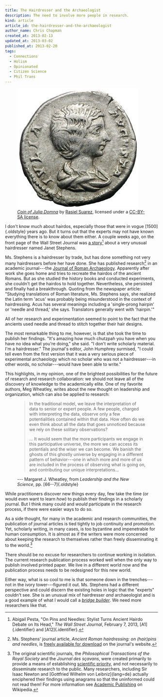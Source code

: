 ```yaml
---
title: The Hairdresser and the Archaeologist
description: The need to involve more people in research.
kind: article
article_id: the-hairdresser-and-the-archaeologist
author_name: Chris Chapman
created_at: 2013-02-13
updated_at: 2013-03-02
published_at: 2013-02-20
tags:
  - Connections
  - Holism
  - Opinionated
  - Citizen Science
  - Phil Trans
---
```


<figure property="schema:image" id="fig:julia-domna" resource="#julia_domna" class="aside img" typeof="schema:ImageObject">
  <link property="schema:representativeOfPage" resource="schema:True" />
  <meta property="schema:width" content="399 px" datatype="schema:Distance" />
  <meta property="schema:height" content="395 px" datatype="schema:Distance" />
  <img property="schema:contentUrl" src="Julia-domna.jpg" alt="Coin of Julia Domna I" data-no-retina class="static" />
  <figcaption><a href="https://commons.wikimedia.org/wiki/File:Julia-domna.jpg" rel="prov:wasDerivedFrom" property="schema:name dc:title"><cite>Coin of Julia Domna</cite></a> by <a href="http://en.wikipedia.org/wiki/User:Rasiel" property="cc:attributionName" rel="cc:attributionURL dc:creator">Rasiel Suarez</a>, licensed under a <a rel="license" href="http://creativecommons.org/licenses/by-sa/3.0/">CC-BY-SA license</a>. <span class="icon-cc"></span><span class="icon-cc-by"></span><span class="icon-cc-sa"></span></figcaption>
</figure>

I don't know much about hairdos, especially those that were in vogue
[1500]{.oldstyle} years ago. But it turns out that the experts may not have
known everything there is to know about them either. A couple weeks ago, on the
front page of the Wall Street Journal was [a story][story][^story-citation]
about a very unusual hairdresser named Janet Stephens.

<!--MORE-->

Ms. Stephens is a hairdresser by trade, but has done something not very many
hairdressers before her have done. She has published research[^ja] in an
academic journal---the [Journal of Roman Archaeology][jra]. Apparently after
work she goes home and tries to recreate the hairdos of the ancient Romans. But
as she studied the history books and conducted experiments, she couldn't get
the hairdos to hold together. Nevertheless, she persisted and finally had a
breakthrough. Quoting from the newspaper article: "Studying translations of
Roman literature, Ms. Stephens says, she realized the Latin term 'acus' was
probably being misunderstood in the context of hairdressing. Acus has several
meanings including a 'single-prong hairpin' or 'needle and thread,' she says.
Translators generally went with 'hairpin.'"

All of her research and experimentation seemed to point to the fact that the
ancients used needle and thread to stitch together their hair designs.

The most remarkable thing to me, however, is that she took the time to publish
her findings. "It's amazing how much chutzpah you have when you have no idea
what you're doing," she said. "I don't write scholarly material. I'm a
hairdresser." The journal's editor, John Humphrey surmised, "I could tell even
from the first version that it was a very serious piece of experimental
archaeology which no scholar who was not a hairdresser---in other words, no
scholar---would have been able to write."

This highlights, in my opinion, one of the brightest possibilities for the
future of research and research collaboration: we should not leave all of the
discovery of knowledge to the academically elite. One of my favorite authors,
Meg Wheatley, writes about the new thought on leadership and organization,
which can also be applied to research:

<figure class="bq grab">

> In the traditional model, we leave the interpretation of data to senior or
> expert people. A few people, charged with interpreting the data, observe only
> a few potentialities contained within that data. How often do we even think
> about all the data that goes unnoticed because we rely on these solitary
> observations?
>
> ... It would seem that the more participants we engage in this participative
> universe, the more we can access its potentials and the wiser we can become.
> We banish the ghosts of this ghostly universe by engaging in a different
> pattern of behavior---one in which more and more of us are included in the
> process of observing what is going on, and contributing our unique
> interpretations...

<figcaption>--- Margaret J. Wheatley, from <cite>Leadership and the New Science</cite>, pp. [66--7]{.oldstyle}</figcaption>
</figure>

While practitioners discover new things every day, few take the time (or would
even want to learn _how_) to publish their findings in a scholarly journal.
But I think many could and *would* participate in the research process, if
there were easier ways to do so.

As a side thought, for many in the academic and research communities, the
publication of journal articles is tied tightly to job continuity and
promotion. Yet, scholarly writing, in many cases, is too byzantine and
impenetrable for human consumption. It is almost as if the writers were more
concerned about keeping the research to themselves rather than freely
disseminating it to the world.[^1st-journals]

There should be no excuse for researchers to continue working in isolation.
The current research publication process worked well when the only way to
publish involved printed paper. We live in a different world now and the
publication process needs to be redesigned for this new world.

Either way, what is so cool to me is that someone down in the trenches---not in
the ivory tower---figured it out. Ms. Stephens had a different perspective and
could discern the existing holes in logic that the "experts" couldn't see. She
is an unusual mix of hairdresser *and* archaeologist and is a good example of
what I would call a [_bridge builder_](/research/#p[OwgWnb],h[OwgWnb,3]). We
need more researchers like that.

[story]: <http://online.wsj.com/article/SB10001424127887324900204578286272195339456.html>
[jra]: <http://www.journalofromanarch.com/>

[^story-citation]:

    Abigail Pesta, "On Pins and Needles: Stylist Turns Ancient Hairdo Debate on
    Its Head," <cite>The Wall Street Journal</cite>, February 7, 2013,
    [A1]{.identifier} and [A12]{.identifier}.

[^ja]:

    Ms. Stephens' journal article, _Ancient Roman hairdressing: on (hair)pins
    and needles_, is [freely available for
    download](http://www.journalofromanarch.com/samples.html) on the journal's
    website.

[^1st-journals]:

    The original scientific journals, the <cite>Philosophical Transactions of
    the Royal Society</cite> and the <cite lang="fr">Journal des
    sçavans</cite>, were created primarily to provide a means of establishing
    [scientific priority](http://en.wikipedia.org/wiki/Scientific_priority),
    and not necessarily to disseminate research to the public. Many
    researchers, including Sir Isaac Newton and [Gottfried Wilhelm von
    Leibniz]{lang=de} actually enciphered their findings using anagrams so that
    the uninformed could not read them! For more information see [Academic
    Publishing](http://en.wikipedia.org/wiki/Academic_publishing#History) on
    Wikipedia.
